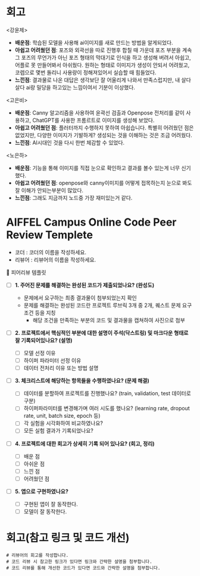 # 회고  
<강윤제>  
* **배운점**: 학습된 모델을 사용해 ai이미지를 새로 만드는 방법을 알게되었다. 
* **아쉽고 어려웠던 점**: 포즈와 외곽선을 따로 진행후 합칠 때 가운데 포즈 부분을 계속 그 포즈의 무언가가 아닌 포즈 형태의 막대기로 인식을 하고 생성해 버려서 아쉽고, 어플로 못 만들어봐서 아쉬웠다. 원하는 형태로 이미지가 생성이 안되서 어려웠고, 코렙으로 몇번 돌리니 사용량이 정해져있어서 실습할 때 힘들었다.
* **느낀점**: 결과물로 나온 대답은 생각보단 잘 어울리게 나와서 만족스럽지만, 내 살다살다 ai랑 밀당을 하고있는 느낌이여서 기분이 이상했다.

<고은비>  
* **배운점**: Canny 알고리즘을 사용하여 윤곽선 검출과 Openpose 전처리를 같이 사용하고, ChatGPT를 사용한 프롬르트로 이미지를 생성해 보았다.  
* **아쉽고 어려웠던 점**: 플러터까지 수행하지 못하여 아쉽습니다. 특별히 어려웠던 점은 없었지만, 다양한 이미지가 기발하게? 생성되는 것을 이해하는 것은 조금 어려웠다.  
* **느낀점**: AI시대인 것을 다시 한번 체감할 수 있었다.  

<노은하>  
* **배운점**: 기능을 통해 이미지를 직접 눈으로 확인하고 결과를 볼수 있는게 너무 신기했다.  
* **아쉽고 어려웠던 점**: openpose와 canny이미지를 어떻게 접목하는지 눈으로 봐도 잘 이해가 안되는부분이 많았다.  
* **느낀점**: 그래도 지금까지 노드중 가장 재미있는거 같다.  
  
# AIFFEL Campus Online Code Peer Review Templete
- 코더 : 코더의 이름을 작성하세요.
- 리뷰어 : 리뷰어의 이름을 작성하세요.

<aside>
🤔 피어리뷰 템플릿

- [ ]  **1. 주어진 문제를 해결하는 완성된 코드가 제출되었나요? (완성도)**
    - 문제에서 요구하는 최종 결과물이 첨부되었는지 확인
    - 문제를 해결하는 완성된 코드란 프로젝트 루브릭 3개 중 2개, 
    퀘스트 문제 요구조건 등을 지칭
        - 해당 조건을 만족하는 부분의 코드 및 결과물을 캡쳐하여 사진으로 첨부

- [ ]  **2. 프로젝트에서 핵심적인 부분에 대한 설명이 주석(닥스트링) 및 마크다운 형태로 잘 기록되어있나요? (설명)**
    - [ ]  모델 선정 이유
    - [ ]  하이퍼 파라미터 선정 이유
    - [ ]  데이터 전처리 이유 또는 방법 설명

- [ ]  **3. 체크리스트에 해당하는 항목들을 수행하였나요? (문제 해결)**
    - [ ]  데이터를 분할하여 프로젝트를 진행했나요? (train, validation, test 데이터로 구분)
    - [ ]  하이퍼파라미터를 변경해가며 여러 시도를 했나요? (learning rate, dropout rate, unit, batch size, epoch 등)
    - [ ]  각 실험을 시각화하여 비교하였나요?
    - [ ]  모든 실험 결과가 기록되었나요?

- [ ]  **4. 프로젝트에 대한 회고가 상세히 기록 되어 있나요? (회고, 정리)**
    - [ ]  배운 점
    - [ ]  아쉬운 점
    - [ ]  느낀 점
    - [ ]  어려웠던 점

- [ ]  **5.  앱으로 구현하였나요?**
    - [ ]  구현된 앱이 잘 동작한다.
    - [ ]  모델이 잘 동작한다.
</aside>


# 회고(참고 링크 및 코드 개선)
```
# 리뷰어의 회고를 작성합니다.
# 코드 리뷰 시 참고한 링크가 있다면 링크와 간략한 설명을 첨부합니다.
# 코드 리뷰를 통해 개선한 코드가 있다면 코드와 간략한 설명을 첨부합니다.
```
